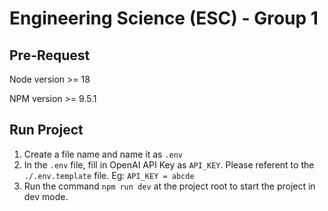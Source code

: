 # Engineering Science (ESC) - Group 1

## Pre-Request

Node version >= 18

NPM version >= 9.5.1

## Run Project

1. Create a file name and name it as `.env`
2. In the `.env` file, fill in OpenAI API Key as `API_KEY`. Please referent to the `./.env.template` file. Eg: `API_KEY = abcde`
3. Run the command `npm run dev` at the project root to start the project in dev mode.
